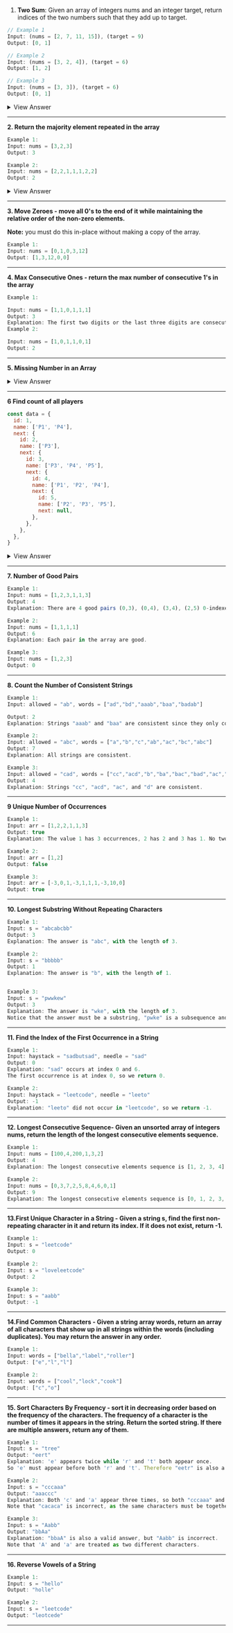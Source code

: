 1. **Two Sum**: Given an array of integers nums and an integer target, return indices of the two numbers such that they add up to target.

```js
// Example 1
Input: (nums = [2, 7, 11, 15]), (target = 9)
Output: [0, 1]
```

```js
// Example 2
Input: (nums = [3, 2, 4]), (target = 6)
Output: [1, 2]
```

```js
// Example 3
Input: (nums = [3, 3]), (target = 6)
Output: [0, 1]
```

<details>
<summary>View Answer</summary>

</details>

---

**2. Return the majority element repeated in the array**

```js
Example 1:
Input: nums = [3,2,3]
Output: 3

Example 2:
Input: nums = [2,2,1,1,1,2,2]
Output: 2
```

<details>
<summary>View Answer</summary>

</details>

---

**3. Move Zeroes - move all 0's to the end of it while maintaining the relative order of the non-zero elements.**

<b>Note:</b> you must do this in-place without making a copy of the array.

```js
Example 1:
Input: nums = [0,1,0,3,12]
Output: [1,3,12,0,0]
```

---

**4. Max Consecutive Ones - return the max number of consecutive 1's in the array**

```js
Example 1:

Input: nums = [1,1,0,1,1,1]
Output: 3
Explanation: The first two digits or the last three digits are consecutive 1s. The maximum number of consecutive 1s is 3.
Example 2:

Input: nums = [1,0,1,1,0,1]
Output: 2

```

---

**5. Missing Number in an Array**

<details>
<summary>View Answer</summary>

```js
let missingNumber = function (nums) {
  let sum = 0
  for (let i = 0; i < nums.length; i++) {
    sum += nums[i]
  }
  return (nums.length * (nums.length + 1)) / 2 - sum
}

// One Line Solution:
let missingNumber = (nums) =>
(nums.length \* (nums.length + 1)) / 2 - nums.reduce((acc, num) => num + acc)

console.log(missingNumber([3, 0, 1])) // 2
console.log(missingNumber([9, 6, 4, 2, 3, 5, 7, 0, 1])) // 8

```

</details>

---

**6 Find count of all players**

```js
const data = {
  id: 1,
  name: ['P1', 'P4'],
  next: {
    id: 2,
    name: ['P3'],
    next: {
      id: 3,
      name: ['P3', 'P4', 'P5'],
      next: {
        id: 4,
        name: ['P1', 'P2', 'P4'],
        next: {
          id: 5,
          name: ['P2', 'P3', 'P5'],
          next: null,
        },
      },
    },
  },
}
```

<details>
<summary>View Answer</summary>

```js
const playerCount = (data) => {
  if (data === null) {
    return {}
  }

  let countPlayer = {}
  for (let player of data.name) {
    countPlayer[player] = (countPlayer[player] || 0) + 1
  }
  const nextPlayerCount = playerCount(data.next)

  for (let key in nextPlayerCount) {
    countPlayer[key] = (countPlayer[key] || 0) + nextPlayerCount[key]
  }
  return countPlayer
}

const countPlayer = playerCount(data)
console.log(countPlayer) // {p1: 2, p4: 3, p3: 3, p2: 2: p5: 2}
```

</details>

---

**7. Number of Good Pairs**

```js
Example 1:
Input: nums = [1,2,3,1,1,3]
Output: 4
Explanation: There are 4 good pairs (0,3), (0,4), (3,4), (2,5) 0-indexed.

Example 2:
Input: nums = [1,1,1,1]
Output: 6
Explanation: Each pair in the array are good.

Example 3:
Input: nums = [1,2,3]
Output: 0
```

---

**8. Count the Number of Consistent Strings**

```js
Example 1:
Input: allowed = "ab", words = ["ad","bd","aaab","baa","badab"]

Output: 2
Explanation: Strings "aaab" and "baa" are consistent since they only contain characters 'a' and 'b'.

Example 2:
Input: allowed = "abc", words = ["a","b","c","ab","ac","bc","abc"]
Output: 7
Explanation: All strings are consistent.

Example 3:
Input: allowed = "cad", words = ["cc","acd","b","ba","bac","bad","ac","d"]
Output: 4
Explanation: Strings "cc", "acd", "ac", and "d" are consistent.
```

---

**9 Unique Number of Occurrences**

```js
Example 1:
Input: arr = [1,2,2,1,1,3]
Output: true
Explanation: The value 1 has 3 occurrences, 2 has 2 and 3 has 1. No two values have the same number of occurrences.

Example 2:
Input: arr = [1,2]
Output: false

Example 3:
Input: arr = [-3,0,1,-3,1,1,1,-3,10,0]
Output: true
```

---

**10. Longest Substring Without Repeating Characters**

```js
Example 1:
Input: s = "abcabcbb"
Output: 3
Explanation: The answer is "abc", with the length of 3.

Example 2:
Input: s = "bbbbb"
Output: 1
Explanation: The answer is "b", with the length of 1.


Example 3:
Input: s = "pwwkew"
Output: 3
Explanation: The answer is "wke", with the length of 3.
Notice that the answer must be a substring, "pwke" is a subsequence and not a substring.
```

---

**11. Find the Index of the First Occurrence in a String**

```js
Example 1:
Input: haystack = "sadbutsad", needle = "sad"
Output: 0
Explanation: "sad" occurs at index 0 and 6.
The first occurrence is at index 0, so we return 0.

Example 2:
Input: haystack = "leetcode", needle = "leeto"
Output: -1
Explanation: "leeto" did not occur in "leetcode", so we return -1.
```

---

**12. Longest Consecutive Sequence- Given an unsorted array of integers nums, return the length of the longest consecutive elements sequence.**

```js
Example 1:
Input: nums = [100,4,200,1,3,2]
Output: 4
Explanation: The longest consecutive elements sequence is [1, 2, 3, 4]. Therefore its length is 4.

Example 2:
Input: nums = [0,3,7,2,5,8,4,6,0,1]
Output: 9
Explanation: The longest consecutive elements sequence is [0, 1, 2, 3, 4, 5, 6, 7, 8]. Therefore its length is 9.
```

---

**13.First Unique Character in a String - Given a string s, find the first non-repeating character in it and return its index. If it does not exist, return -1.**

```js
Example 1:
Input: s = "leetcode"
Output: 0

Example 2:
Input: s = "loveleetcode"
Output: 2

Example 3:
Input: s = "aabb"
Output: -1
```

---

**14.Find Common Characters - Given a string array words, return an array of all characters that show up in all strings within the words (including duplicates). You may return the answer in any order.**

```js
Example 1:
Input: words = ["bella","label","roller"]
Output: ["e","l","l"]

Example 2:
Input: words = ["cool","lock","cook"]
Output: ["c","o"]
```

---

**15. Sort Characters By Frequency - sort it in decreasing order based on the frequency of the characters. The frequency of a character is the number of times it appears in the string. Return the sorted string. If there are multiple answers, return any of them.**

```js
Example 1:
Input: s = "tree"
Output: "eert"
Explanation: 'e' appears twice while 'r' and 't' both appear once.
So 'e' must appear before both 'r' and 't'. Therefore "eetr" is also a valid answer.

Example 2:
Input: s = "cccaaa"
Output: "aaaccc"
Explanation: Both 'c' and 'a' appear three times, so both "cccaaa" and "aaaccc" are valid answers.
Note that "cacaca" is incorrect, as the same characters must be together.

Example 3:
Input: s = "Aabb"
Output: "bbAa"
Explanation: "bbaA" is also a valid answer, but "Aabb" is incorrect.
Note that 'A' and 'a' are treated as two different characters.
```

---

**16. Reverse Vowels of a String**

```js
Example 1:
Input: s = "hello"
Output: "holle"

Example 2:
Input: s = "leetcode"
Output: "leotcede"
```

---
